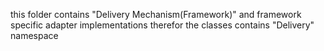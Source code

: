 this folder contains "Delivery Mechanism(Framework)" and framework specific adapter implementations
therefor the classes contains "Delivery" namespace
